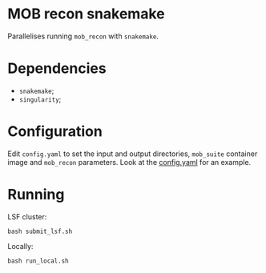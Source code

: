 # MOB recon snakemake

Parallelises running `mob_recon` with `snakemake`.

# Dependencies

* `snakemake`;
* `singularity`;

# Configuration

Edit `config.yaml` to set the input and output directories,
`mob_suite` container image and `mob_recon` parameters.
Look at the [config.yaml](config.yaml) for an example.

# Running

LSF cluster:

```
bash submit_lsf.sh
```

Locally:
```
bash run_local.sh
```
